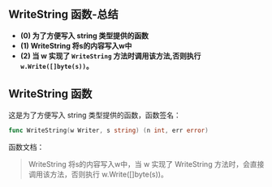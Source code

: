 ## WriteString 函数-总结

- **(0) 为了方便写入 string 类型提供的函数**
- **(1) WriteString 将s的内容写入w中**
- **(2) 当 w 实现了 `WriteString` 方法时调用该方法,否则执行 `w.Write([]byte(s))`。**

## WriteString 函数

这是为了方便写入 string 类型提供的函数，函数签名：

```go
func WriteString(w Writer, s string) (n int, err error)
```

函数文档：

> WriteString 将s的内容写入w中，当 w 实现了 WriteString 方法时，会直接调用该方法，否则执行 w.Write([]byte(s))。
